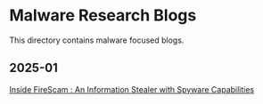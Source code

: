 # Malware Research Blogs #
This directory contains malware focused blogs.

## 2025-01 ##
[Inside FireScam : An Information
 Stealer with Spyware Capabilities](https://github.com/gothburz/CyberSecFolio/blob/main/blogs/malware-research/2025/01/Inside-FireScam-Information-Stealer-with-Spyware-Capabilities-CYFIRMA.pdf)